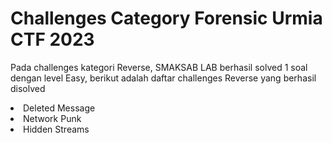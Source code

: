 # Challenges Category Forensic Urmia CTF 2023

<p> Pada challenges kategori Reverse, SMAKSAB LAB berhasil solved 1 soal dengan level Easy, berikut adalah daftar challenges Reverse yang berhasil disolved </p>

<li> Deleted Message </li>
<li> Network Punk </li>
<li> Hidden Streams </li>
